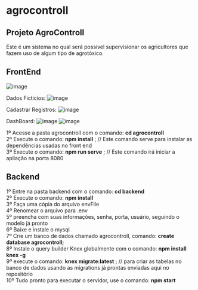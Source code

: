 # agrocontroll
## Projeto AgroControll
Este é um sistema no qual será possível supervisionar os agricultores que fazem uso de algum tipo de agrotóxico.

## FrontEnd
![image](https://user-images.githubusercontent.com/68739172/158995215-1e2f57da-1fef-485b-8207-61d919070d97.png)

Dados Ficticios:
![image](https://user-images.githubusercontent.com/68739172/158995255-4bbc8361-d47b-4852-a124-922a5b42e76a.png)

Cadastrar Registros:
![image](https://user-images.githubusercontent.com/68739172/158995305-5130784e-d125-4bfd-81c8-c41f5aa3c3f5.png)

DashBoard:
![image](https://user-images.githubusercontent.com/68739172/159040092-6f96d508-c99a-4975-bffc-b691d64a86ad.png)
![image](https://user-images.githubusercontent.com/68739172/159040129-fea3b083-6ab9-4699-990e-61465ba534d2.png)


1º Acesse a pasta agrocontroll com o comando: **cd agrocontroll** <br />
2º Execute o comando: **npm install** ; // Este comando serve para instalar as dependências usadas no front end <br />
3º Execute o comando: **npm run serve** ; // Este comando irá iniciar a apliação na porta 8080 <br />

## Backend
1º Entre na pasta backend com o comando: **cd backend** <br />
2º Execute o comando: **npm install** <br />
3º Faça uma cópia do arquivo envFile <br />
4º Renomear o arquivo para .env <br />
5º preencha com suas informações, senha, porta, usuário, seguindo o modelo já pronto <br />
6º Baixe e instale o mysql <br />
7º Crie um banco de dados chamado agrocontroll, comando: **create database agrocontroll;** <br />
8º Instale o query builder Knex globalmente com o comando: **npm install knex -g** <br />
9º execute o comando: **knex migrate:latest** ; // para criar as tabelas no banco de dados usando as migrations já prontas enviadas aqui no repositório <br />
10º Tudo pronto para executar o servidor, use o comando: **npm start** <br />
